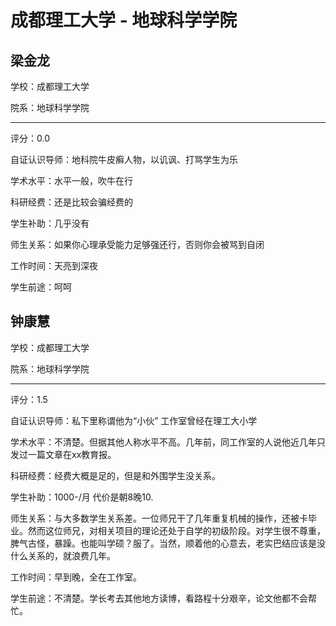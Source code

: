 # 成都理工大学 - 地球科学学院

## 梁金龙

学校：成都理工大学

院系：地球科学学院

* * *

评分：0.0

自证认识导师：地科院牛皮癣人物，以讥讽、打骂学生为乐

学术水平：水平一般，吹牛在行

科研经费：还是比较会骗经费的

学生补助：几乎没有

师生关系：如果你心理承受能力足够强还行，否则你会被骂到自闭

工作时间：天亮到深夜

学生前途：呵呵

## 钟康慧

学校：成都理工大学

院系：地球科学学院

* * *

评分：1.5

自证认识导师：私下里称谓他为“小伙”
工作室曾经在理工大小学

学术水平：不清楚。但据其他人称水平不高。几年前，同工作室的人说他近几年只发过一篇文章在xx教育报。

科研经费：经费大概是足的，但是和外围学生没关系。

学生补助：1000-/月
代价是朝8晚10.

师生关系：与大多数学生关系差。一位师兄干了几年重复机械的操作，还被卡毕业。然而这位师兄，对相关项目的理论还处于自学的初级阶段。对学生很不尊重，脾气古怪，暴躁。也能叫学硕？服了。当然，顺着他的心意去，老实巴结应该是没什么关系的，就浪费几年。

工作时间：早到晚，全在工作室。

学生前途：不清楚。学长考去其他地方读博，看路程十分艰辛，论文他都不会帮忙。